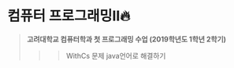# 컴퓨터 프로그래밍II:fire:

> **고려대학교 컴퓨터학과 첫 프로그래밍 수업 (2019학년도 1학년 2학기)**
>
> > > WithCs 문제 java언어로 해결하기
>
> 